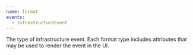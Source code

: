 ```yaml
---
name: format
events:
  - InfrastructureEvent
---
```


The type of infrastructure event. Each format type includes attributes that may be used to render the event in the UI.